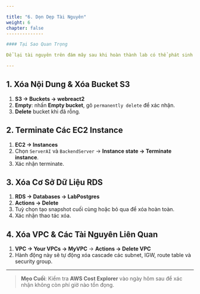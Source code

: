 ```yaml
---

title: "6. Dọn Dẹp Tài Nguyên"
weight: 6
chapter: false
--------------

#### Tại Sao Quan Trọng

Để lại tài nguyên trên đám mây sau khi hoàn thành lab có thể phát sinh chi phí không mong muốn. Trong bước cuối này, bạn sẽ học cách an toàn loại bỏ tất cả những gì đã tạo—giúp tài khoản AWS của bạn gọn gàng và tiết kiệm chi phí.

---
```


## 1. Xóa Nội Dung & Xóa Bucket S3

1. **S3 → Buckets → webreact2**
2. **Empty**: nhấn **Empty bucket**, gõ `permanently delete` để xác nhận.
3. **Delete** bucket khi đã rỗng.

## 2. Terminate Các EC2 Instance

1. **EC2 → Instances**
2. Chọn `ServerAI` và `BackendServer` → **Instance state → Terminate instance**.
3. Xác nhận terminate.

## 3. Xóa Cơ Sở Dữ Liệu RDS

1. **RDS → Databases → LabPostgres**
2. **Actions → Delete**
3. Tuỳ chọn tạo snapshot cuối cùng hoặc bỏ qua để xóa hoàn toàn.
4. Xác nhận thao tác xóa.

## 4. Xóa VPC & Các Tài Nguyên Liên Quan

1. **VPC → Your VPCs → MyVPC** → **Actions → Delete VPC**
2. Hành động này sẽ tự động xóa cascade các subnet, IGW, route table và security group.

---

> **Mẹo Cuối**: Kiểm tra **AWS Cost Explorer** vào ngày hôm sau để xác nhận không còn phí giờ nào tồn đọng.
